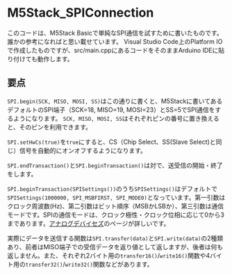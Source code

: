 # M5Stack_SPIConnection

このコードは、M5Stack Basicで単純なSPI通信を試すために書いたものです。誰かの参考になればと思い載せています。
Visual Studio Code上のPlatform IOで作成したものですが、src/main.cppにあるコードをそのままArduino IDEに貼り付けても動作します。

## 要点
`SPI.begin(SCK, MISO, MOSI, SS)`はこの通りに書くと、M5Stackに書いてあるデフォルトのSPI端子（SCK=18, MISO=19, MOSI=23）とSS=5でSPI通信をするようになります。
`SCK, MISO, MOSI, SS`はそれぞれピンの番号に置き換えると、そのピンを利用できます。

`SPI.setHwCs(true)`を`true`にすると、CS（Chip Select、SS(Slave Select)と同じ）信号を自動的にオンオフするようになります。

`SPI.endTransaction()`と`SPI.beginTransaction()`は対で、送受信の開始・終了をします。

`SPI.beginTransaction(SPISettings())`のうち`SPISettings()`はデフォルトで`SPISettings(1000000, SPI_MSBFIRST, SPI_MODE0)`となっています。第一引数はクロック周波数(Hz)、第二引数はビット順序（MSBかLSBか）、第三引数は通信モードです。SPIの通信モードは、クロック極性・クロック位相に応じて0から3まであります。[アナログデバイセズ](https://www.analog.com/jp/analog-dialogue/articles/introduction-to-spi-interface.html)のページが詳しいです。　

実際にデータを送信する関数は`SPI.transfer(data)`と`SPI.write(data)`の2種類あり、前者はMISO端子での受信データを返り値として返しますが、後者は何も返しません。また、それぞれ2バイト用の`transfer16()`/`write16()`関数や4バイト用の`transfer32()`/`write32()`関数などがあります。
